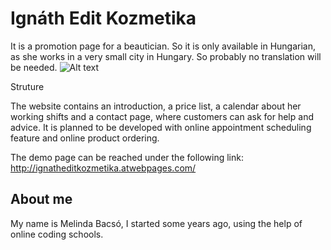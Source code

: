 # Ignáth Edit Kozmetika
It is a promotion page for a beautician. So it is only available in Hungarian, as she works in a very small city in Hungary. So probably no translation will be needed.
![Alt text](/relative/img/screenshot.png?raw=true "Optional Title")


Struture

The website contains an introduction, a price list, a calendar about her working shifts and a contact page, where customers can ask for help and advice.
It is planned to be developed with online appointment scheduling feature and online product ordering.

The demo page can be reached under the following link:
http://ignatheditkozmetika.atwebpages.com/

## About me

My name is Melinda Bacsó, I started some years ago, using the help of online coding schools.
